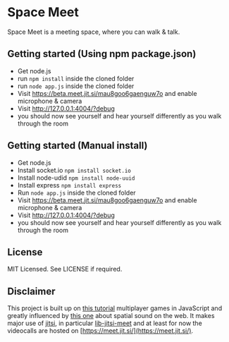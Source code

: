 Space Meet
=============================

Space Meet is a meeting space, where you can walk & talk.

## Getting started (Using npm package.json)
* Get node.js
* run `npm install` inside the cloned folder
* run `node app.js` inside the cloned folder
* Visit https://beta.meet.jit.si/mau8goo6gaenguw7o and enable microphone & camera
* Visit http://127.0.0.1:4004/?debug
* you should now see yourself and hear yourself differently as you walk through the room

## Getting started (Manual install)

* Get node.js
* Install socket.io `npm install socket.io`
* Install node-udid `npm install node-uuid`
* Install express `npm install express`
* Run `node app.js` inside the cloned folder
* Visit https://beta.meet.jit.si/mau8goo6gaenguw7o and enable microphone & camera
* Visit http://127.0.0.1:4004/?debug
* you should now see yourself and hear yourself differently as you walk through the room

## License

MIT Licensed. 
See LICENSE if required.

## Disclaimer

This project is built up on [this tutorial](http://buildnewgames.com/real-time-multiplayer/) multiplayer games in JavaScript and greatly influenced by [this one](https://developer.mozilla.org/en-US/docs/Web/API/Web_Audio_API/Web_audio_spatialization_basics) about spatial sound on the web.
It makes major use of [jitsi](https://jitsi.org), in particular [lib-jitsi-meet](https://github.com/jitsi/lib-jitsi-meet) and at least for now the videocalls are hosted on [https://meet.jit.si/](https://meet.jit.si/).
